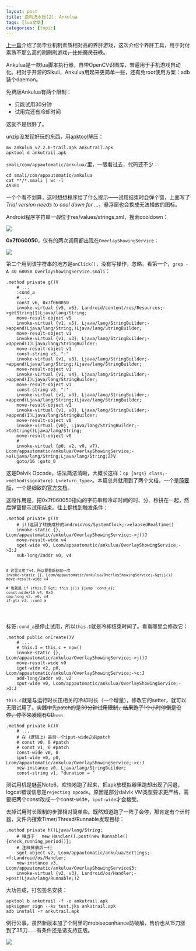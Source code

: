```yaml
---
layout: post
title: 逆向流水账(2): Ankulua 
tags: [lua文章]
categories: [topic]
---
```

<p><a href="https://ahxxm.com/155.moew/">上一篇</a>介绍了防毕业机制素质相对高的养肝游戏，这次介绍个养肝工具，用于对付素质不那么高的刷刷刷游戏<del>，比如魔灵召唤</del>。</p>

<p>Ankulua是一款lua脚本执行器，自带OpenCV识图库，普遍用于手机游戏自动化。相对于开源的Sikuli，Ankulua用起来更简单一些，还有免root使用方案：adb装个daemon。</p>

<p>免费版Ankulua有两个限制：</p>

<ul>
  <li>只能试用30分钟</li>
  <li>试用完还有冷却时间</li>
</ul>

<p>这就不是很肝了。</p>

<p>unzip没发现好玩的东西，用<a href="https://ibotpeaches.github.io/Apktool/">apktool</a>解压：</p>
<div class="highlighter-rouge"><div class="highlight"><pre class="highlight"><code>mv ankulua_v7.2.0-trail.apk ankutrail.apk
apktool d ankutrail.apk
</code></pre></div></div>

<p><code class="highlighter-rouge">smali/com/appautomatic/ankulua/</code>里，一眼看过去，代码还不少：</p>

<div class="highlighter-rouge"><div class="highlight"><pre class="highlight"><code>cd smali/com/appautomatic/ankulua
cat **/*.smali | wc -l
49301
</code></pre></div></div>

<p>一个个看不划算，这时想想程序给了什么提示——试用结束时会弹个窗，上面写了<em>Trial version needs to cool down for …</em>，悬浮窗也会换成无法播放的图标。</p>

<p>Android程序字符串<em>一般</em>位于res/values/strings.xml，搜索cooldown：</p>

<p><img class="alignnone" src="https://img.dazhuanlan.com/2019/11/28/5ddf1bed1a3ec.png!v1"/></p>

<p><strong>0x7f060050</strong>，仅有的两次调用都出现在<code class="highlighter-rouge">OverlayShowingService</code>：</p>

<p><img class="alignnone" src="https://img.dazhuanlan.com/2019/11/28/5ddf1bedbf282.png!v1"/></p>

<p>第二个用到该字符串的地方是<code class="highlighter-rouge">onClick()</code>，没有写操作，忽略。看第一个，<code class="highlighter-rouge">grep -A 40 60050 OverlayShowingService.smali</code>：</p>

<div class="highlighter-rouge"><div class="highlight"><pre class="highlight"><code>.method private g()V 
    # ...
    :cond_a
    # ...
    const v6, 0x7f060050
    invoke-virtual {v5, v6}, Landroid/content/res/Resources;-&gt;getString(I)Ljava/lang/String;
    move-result-object v5
    invoke-virtual {v1, v5}, Ljava/lang/StringBuilder;-&gt;append(Ljava/lang/String;)Ljava/lang/StringBuilder;
    move-result-object v1
    invoke-virtual {v1, v3}, Ljava/lang/StringBuilder;-&gt;append(I)Ljava/lang/StringBuilder;
    move-result-object v1
    const-string v3, &#34;:&#34;
    invoke-virtual {v1, v3}, Ljava/lang/StringBuilder;-&gt;append(Ljava/lang/String;)Ljava/lang/StringBuilder;
    move-result-object v1
    invoke-virtual {v1, v4}, Ljava/lang/StringBuilder;-&gt;append(I)Ljava/lang/StringBuilder;
    move-result-object v1
    const-string v3, &#34;:&#34;
    invoke-virtual {v1, v3}, Ljava/lang/StringBuilder;-&gt;append(Ljava/lang/String;)Ljava/lang/StringBuilder;
    move-result-object v1
    invoke-virtual {v1, v0}, Ljava/lang/StringBuilder;-&gt;append(I)Ljava/lang/StringBuilder;
    move-result-object v0
    invoke-virtual {v0}, Ljava/lang/StringBuilder;-&gt;toString()Ljava/lang/String;
    move-result-object v0
    # 
    invoke-virtual {p0, v2, v0, v7}, Lcom/appautomatic/ankulua/OverlayShowingService;-&gt;a(Ljava/lang/String;Ljava/lang/String;Z)V
    goto/16 :goto_0
</code></pre></div></div>

<p>这是Dalvik Opcode，语法简洁清晰，大概长这样：<code class="highlighter-rouge">op {args} class;-&gt;method(signature) L&lt;return_type&gt;</code>。本篇总共就用到了两个文档，一个是<a href="http://pallergabor.uw.hu/androidblog/dalvik_opcodes.html">简要版</a>，一个是细致的<a href="https://source.android.com/devices/tech/dalvik/dalvik-bytecode">官方文档</a>。</p>

<p>这段作用是，把0x7f060050指向的字符串和冷却时间的时、分、秒拼在一起，然后弹窗提示试用结束。往上翻找到触发条件：</p>

<div class="highlighter-rouge"><div class="highlight"><pre class="highlight"><code>.method private g()V
    # j()返回了转换成秒的android/os/SystemClock;-&gt;elapsedRealtime()
    invoke-static {}, Lcom/appautomatic/ankulua/OverlayShowingService;-&gt;j()J
    move-result-wide v4
    sget-wide v0, Lcom/appautomatic/ankulua/OverlayShowingService;-&gt;I:J
    sub-long/2addr v0, v4
    
    # 这里又用了v4，所以要重新获取一次
    invoke-static {}, Lcom/appautomatic/ankulua/OverlayShowingService;-&gt;j()J
    move-result-wide v4 
    
    # 也就是 if (this.I &gt; this.j()) {jump :cond_a};
    const-wide/16 v4, 0x0
    cmp-long v3, v0, v4
    if-gtz v3, :cond_a
</code></pre></div></div>

<p>标签<code class="highlighter-rouge">:cond_a</code>是停止试用，所以<code class="highlighter-rouge">this.I</code>就是冷却结束时间了。看看哪里会修改它：</p>

<div class="highlighter-rouge"><div class="highlight"><pre class="highlight"><code>.method public onCreate()V
    # ... 
    # this.I = this.c + now()
    invoke-static {}, Lcom/appautomatic/ankulua/OverlayShowingService;-&gt;j()J
    move-result-wide v0
    iget-wide v2, p0, Lcom/appautomatic/ankulua/OverlayShowingService;-&gt;c:J
    add-long/2addr v0, v2
    sput-wide v0, Lcom/appautomatic/ankulua/OverlayShowingService;-&gt;I:J
</code></pre></div></div>

<p><code class="highlighter-rouge">this.c</code>就是与运行时长正相关的冷却时长（一个增量），修改它的setter，就可以无限试用了。<del>实践中先patch的是30分钟试用限制，结果跑了1个小时停倒是没停，停下来发现有CD……</del></p>

<div class="highlighter-rouge"><div class="highlight"><pre class="highlight"><code>.method private k()V
    # ...
    # 在（逻辑上）最后一个iput-wide之前patch
    # const v0, 0 #patch
    # const v1, 0 #patch
    const-wide v0, 0
    iput-wide v0, p0, Lcom/appautomatic/ankulua/OverlayShowingService;-&gt;c:J
    new-instance v0, Ljava/lang/StringBuilder;
    const-string v1, &#34;duration = &#34;
</code></pre></div></div>

<p>测试用机是魅蓝Note6，欢快地跑了起来，把apk放模拟器里跑却出现了闪退，logcat错误信息是<code class="highlighter-rouge">rejecting opcode</code>。原因是部分dalvik VM类型要求更严格，需要把两个const改成一个const-wide，<code class="highlighter-rouge">iput-wide</code>才会接受。</p>

<p>去掉试用时长限制的步骤相对简单些。既然知道跑了一阵子会停，那肯定有个计时器，文件内搜索Timer/Thread/Runnable发现目标：</p>

<div class="highlighter-rouge"><div class="highlight"><pre class="highlight"><code>.method private h()Ljava/lang/String;
    # 相当于： new Handler().post(new Runnable() {check_running_period()};
    # 注释掉最后一行
    sget-object v2, Lcom/appautomatic/ankulua/Settings;-&gt;f:Landroid/os/Handler;
    new-instance v3, Lcom/appautomatic/ankulua/OverlayShowingService$3;
    invoke-virtual {v2, v3}, Landroid/os/Handler;-&gt;post(Ljava/lang/Runnable;)Z
</code></pre></div></div>

<p>大功告成，打包签名安装：</p>

<div class="highlighter-rouge"><div class="highlight"><pre class="highlight"><code>apktool b ankutrail -f -o ankutrail.apk
apksigner sign --ks test.jks ankutrail.apk
adb install -r ankutrail.apk
</code></pre></div></div>

<p>例行公事，虽然新版本加了个阿里的mobisecenhance防破解，售价也从15刀涨到了35刀……有条件还是请支持正版。</p>

<p><img class="alignnone" src="https://img.dazhuanlan.com/2019/11/28/5ddf1bee648fc.png!v1"/></p>